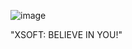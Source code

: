![image](https://github.com/XsoftBud/XsoftBud/assets/127049334/5ea78e10-59ec-4c9e-b097-c8988c5d7f9b)

"XSOFT: BELIEVE IN YOU!"
